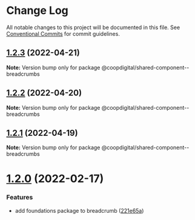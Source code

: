 # Change Log

All notable changes to this project will be documented in this file.
See [Conventional Commits](https://conventionalcommits.org) for commit guidelines.

## [1.2.3](https://github.com/coopdigital/coop-frontend/compare/@coopdigital/shared-component--breadcrumbs@1.2.2...@coopdigital/shared-component--breadcrumbs@1.2.3) (2022-04-21)

**Note:** Version bump only for package @coopdigital/shared-component--breadcrumbs





## [1.2.2](https://github.com/coopdigital/coop-frontend/compare/@coopdigital/shared-component--breadcrumbs@1.2.1...@coopdigital/shared-component--breadcrumbs@1.2.2) (2022-04-20)

**Note:** Version bump only for package @coopdigital/shared-component--breadcrumbs





## [1.2.1](https://github.com/coopdigital/coop-frontend/compare/@coopdigital/shared-component--breadcrumbs@1.2.0...@coopdigital/shared-component--breadcrumbs@1.2.1) (2022-04-19)

**Note:** Version bump only for package @coopdigital/shared-component--breadcrumbs





# [1.2.0](https://github.com/coopdigital/coop-frontend/compare/@coopdigital/shared-component--breadcrumbs@1.1.6...@coopdigital/shared-component--breadcrumbs@1.2.0) (2022-02-17)


### Features

* add foundations package to breadcrumb ([221e65a](https://github.com/coopdigital/coop-frontend/commit/221e65a6f4e6c7e35732e1e1c465fddb7cf6516a))
